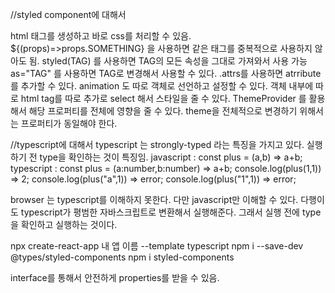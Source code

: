 //styled component에 대해서 

html 태그를 생성하고 바로 css를 처리할 수 있음. 
${(props)=>props.SOMETHING} 을 사용하면 같은 태그를 중복적으로 사용하지 않아도 됨. 
styled(TAG) 를 사용하면 TAG의 모든 속성을 그대로 가져와서 사용 가능 as="TAG" 를 사용하면 TAG로 변경해서 사용할 수 있다. 
.attrs를 사용하면 atrribute를 추가할 수 있다. 
animation 도 따로 객체로 선언하고 설정할 수 있다. 
객체 내부에 따로 html tag를 따로 추가로 select 해서 스타일을 줄 수 있다. 
ThemeProvider 를 활용해서 해당 프로퍼티를 전체에 영향을 줄 수 있다. 
theme을 전체적으로 변경하기 위해서는 프로퍼티가 동일해야 한다.

//typescript에 대해서 
typescript 는 strongly-typed 라는 특징을 가지고 있다. 
실행하기 전 type을 확인하는 것이 특징임. 
javascript : const plus = (a,b) => a+b; 
typescript : const plus = (a:number,b:number) => a+b; 
console.log(plus(1,1)) => 2; 
console.log(plus("a",1)) => error; 
console.log(plus("1",1)) => error; 

browser 는 typescript를 이해하지 못한다. 다만 javascript만 이해할 수 있다. 
다행이도 typescript가 평범한 자바스크립트로 변환해서 실행해준다. 
그래서 실행 전에 type을 확인하고 실행하는 것이다.

npx create-react-app 내 앱 이름 --template typescript 
npm i --save-dev @types/styled-components 
npm i styled-components

interface를 통해서 안전하게 properties를 받을 수 있음.